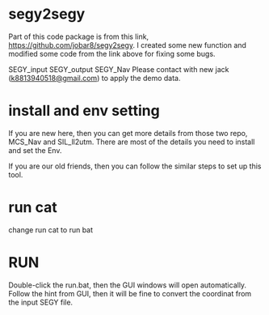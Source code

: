 # segy2segy

Part of this code package is from this link, https://github.com/jobar8/segy2segy.
I created some new function and modified some code from the link above for fixing some bugs.

SEGY_input
SEGY_output
SEGY_Nav
Please contact with new jack (k8813940518@gmail.com) to apply the demo data.

# install and env setting
If you are new here, then you can get more details from those two repo, MCS_Nav and SIL_ll2utm.
There are most of the details you need to install and set the Env.

If you are our old friends, then you can follow the similar steps to set up this tool.

# run cat
change run cat to run bat

# RUN
Double-click the run.bat, then the GUI windows will open automatically.
Follow the hint from GUI, then it will be fine to convert the coordinat from the input SEGY file.
